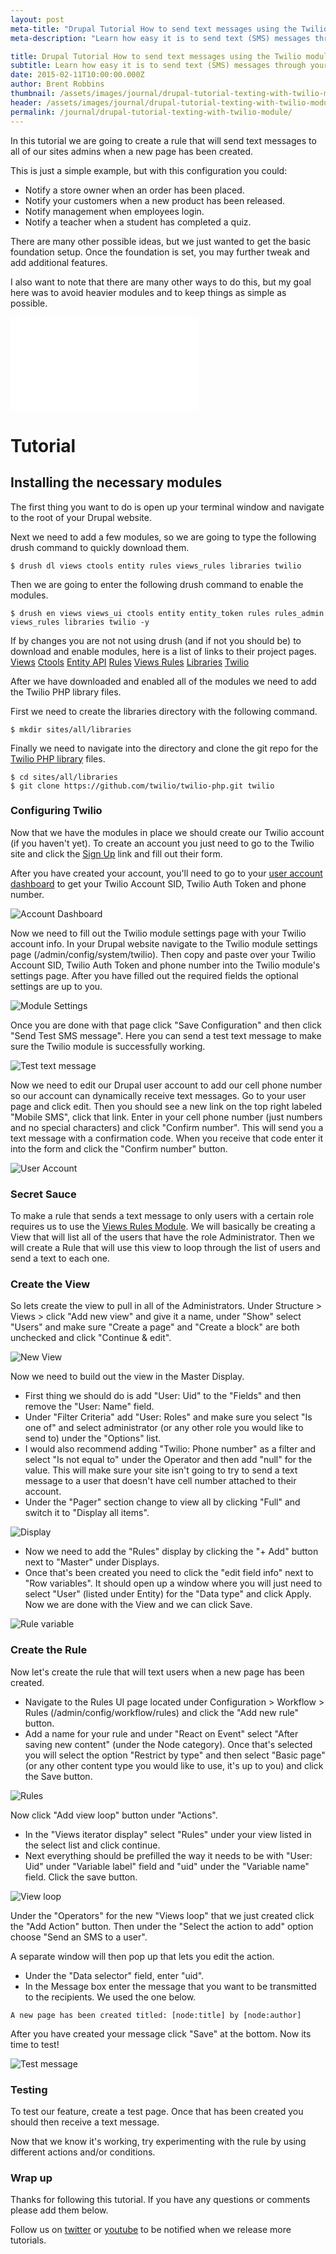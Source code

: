 ```yaml
---
layout: post
meta-title: "Drupal Tutorial How to send text messages using the Twilio module"
meta-description: "Learn how easy it is to send text (SMS) messages through your Drupal website using the Twilio module."

title: Drupal Tutorial How to send text messages using the Twilio module
subtitle: Learn how easy it is to send text (SMS) messages through your Drupal website using the Twilio module.
date: 2015-02-11T10:00:00.000Z
author: Brent Robbins
thumbnail: /assets/images/journal/drupal-tutorial-texting-with-twilio-module/teaser-header.jpg
header: /assets/images/journal/drupal-tutorial-texting-with-twilio-module/blog-header.jpg
permalink: /journal/drupal-tutorial-texting-with-twilio-module/
---
```


In this tutorial we are going to create a rule that will send text messages to all of our sites admins when a new page has been created.

This is just a simple example, but with this configuration you could:

* Notify a store owner when an order has been placed.
* Notify your customers when a new product has been released.
* Notify management when employees login.
* Notify a teacher when a student has completed a quiz.


There are many other possible ideas, but we just wanted to get the basic foundation setup. Once the foundation is set, you may further tweak and add additional features.

I also want to note that there are many other ways to do this, but my goal here was to avoid heavier modules and to keep things as simple as possible.

<div class="video-responsive-container"><iframe frameborder="0" scrolling="no" src="//www.youtube.com/v/p1H0gAVpsD4?rel=0&amp;vq=hd720"></iframe></div>

# Tutorial

## Installing the necessary modules

The first thing you want to do is open up your terminal window and navigate to the root of your Drupal website.

Next we need to add a few modules, so we are going to type the following drush command to quickly download them.

~~~
$ drush dl views ctools entity rules views_rules libraries twilio
~~~

Then we are going to enter the following drush command to enable the modules.

~~~
$ drush en views views_ui ctools entity entity_token rules rules_admin views_rules libraries twilio -y
~~~

If by changes you are not not using drush (and if not you should be) to download and enable modules, here is a list of links to their project pages. [Views](https://www.drupal.org/project/views) [Ctools](https://www.drupal.org/project/ctools) [Entity API](https://www.drupal.org/project/entity) [Rules](https://www.drupal.org/project/rules) [Views Rules](https://www.drupal.org/project/views_rules) [Libraries](https://www.drupal.org/project/libraries) [Twilio](https://www.drupal.org/project/twilio)

After we have downloaded and enabled all of the modules we need to add the Twilio PHP library files.

First we need to create the libraries directory with the following command.

~~~
$ mkdir sites/all/libraries
~~~

Finally we need to navigate into the directory and clone the git repo for the [Twilio PHP library](https://github.com/twilio/twilio-php "Twilio PHP git repo") files.

~~~
$ cd sites/all/libraries
$ git clone https://github.com/twilio/twilio-php.git twilio
~~~

### Configuring Twilio

Now that we have the modules in place we should create our Twilio account (if you haven't yet). To create an account you just need to go to the Twilio site and click the [Sign Up](https://www.twilio.com/try-twilio "Sign up for Twilio") link and fill out their form.

After you have created your account, you'll need to go to your [user account dashboard](https://www.twilio.com/user/account/ "Twilio user account") to get your Twilio Account SID, Twilio Auth Token and phone number.

![Account Dashboard](/assets/images/journal/drupal-tutorial-texting-with-twilio-module/twilio-account-dashboard.png)

Now we need to fill out the Twilio module settings page with your Twilio account info. In your Drupal website navigate to the Twilio module settings page (/admin/config/system/twilio). Then copy and paste over your Twilio Account SID, Twilio Auth Token and phone number into the Twilio module's settings page. After you have filled out the required fields the optional settings are up to you.

![Module Settings](/assets/images/journal/drupal-tutorial-texting-with-twilio-module/drupal-twilio-module-settings.png)

Once you are done with that page click "Save Configuration" and then click "Send Test SMS message". Here you can send a test text message to make sure the Twilio module is successfully working.

![Test text message](/assets/images/journal/drupal-tutorial-texting-with-twilio-module/drupal-twilio-module-send-test-text-message.png)

Now we need to edit our Drupal user account to add our cell phone number so our account can dynamically receive text messages. Go to your user page and click edit. Then you should see a new link on the top right labeled "Mobile SMS", click that link. Enter in your cell phone number (just numbers and no special characters) and click "Confirm number". This will send you a text message with a confirmation code. When you receive that code enter it into the form and click the "Confirm number" button.

![User Account](/assets/images/journal/drupal-tutorial-texting-with-twilio-module/drupal-twilio-module-user-account.png)

### Secret Sauce

To make a rule that sends a text message to only users with a certain role requires us to use the [Views Rules Module](https://www.drupal.org/project/views_rules). We will basically be creating a View that will list all of the users that have the role Administrator. Then we will create a Rule that will use this view to loop through the list of users and send a text to each one.

### Create the View

So lets create the view to pull in all of the Administrators. Under Structure &gt; Views &gt; click "Add new view" and give it a name, under "Show" select "Users" and make sure "Create a page" and "Create a block" are both unchecked and click "Continue & edit".

![New View](/assets/images/journal/drupal-tutorial-texting-with-twilio-module/drupal-rule-send-stext-messages_create-view.png)

Now we need to build out the view in the Master Display.

* First thing we should do is add "User: Uid" to the "Fields" and then remove the "User: Name" field.
* Under "Filter Criteria" add "User: Roles" and make sure you select "Is one of" and select administrator (or any other role you would like to send to) under the "Options" list.
* I would also recommend adding "Twilio: Phone number" as a filter and select "Is not equal to" under the Operator and then add "null" for the value. This will make sure your site isn't going to try to send a text message to a user that doesn't have cell number attached to their account.
* Under the "Pager" section change to view all by clicking "Full" and switch it to "Display all items".

![Display](/assets/images/journal/drupal-tutorial-texting-with-twilio-module/drupal-view-rules_overview.png)

* Now we need to add the "Rules" display by clicking the "+ Add" button next to "Master" under Displays.
* Once that's been created you need to click the "edit field info" next to "Row variables". It should open up a window where you will just need to select "User" (listed under Entity) for the "Data type" and click Apply. Now we are done with the View and we can click Save.

![Rule variable](/assets/images/journal/drupal-tutorial-texting-with-twilio-module/drupal-view-rules_view-rule-variable.png)

### Create the Rule

Now let's create the rule that will text users when a new page has been created.

* Navigate to the Rules UI page located under Configuration &gt; Workflow &gt; Rules (/admin/config/workflow/rules) and click the "Add new rule" button.
* Add a name for your rule and under "React on Event" select "After saving new content" (under the Node category). Once that's selected you will select the option "Restrict by type" and then select "Basic page" (or any other content type you would like to use, it's up to you) and click the Save button.

![Rules](/assets/images/journal/drupal-tutorial-texting-with-twilio-module/drupal-rule-send-text-messages_react.png)

Now click "Add view loop" button under "Actions".

* In the "Views iterator display" select "Rules" under your view listed in the select list and click continue.
* Next everything should be prefilled the way it needs to be with "User: Uid" under "Variable label" field and "uid" under the "Variable name" field. Click the save button.

![View loop](/assets/images/journal/drupal-tutorial-texting-with-twilio-module/drupal-rule-send-text-messages_views-loop.png)

Under the "Operators" for the new "Views loop" that we just created click the "Add Action" button. Then under the "Select the action to add" option choose "Send an SMS to a user".

A separate window will then pop up that lets you edit the action.

* Under the "Data selector" field, enter "uid".
* In the Message box enter the message that you want to be transmitted to the recipients. We used the one below.

~~~
A new page has been created titled: [node:title] by [node:author]
~~~

After you have created your message click "Save" at the bottom. Now its time to test!

![Test message](/assets/images/journal/drupal-tutorial-texting-with-twilio-module/drupal-rule-send-text-messages_twilio-action.png)

### Testing

To test our feature, create a test page. Once that has been created you should then receive a text message.

Now that we know it's working, try experimenting with the rule by using different actions and/or conditions.

### Wrap up

Thanks for following this tutorial. If you have any questions or comments please add them below.

Follow us on [twitter](https://twitter.com/variantstudios) or [youtube](https://www.youtube.com/channel/UC0U2JwbLQj_yz2nznWTOaRQ) to be notified when we release more tutorials.
